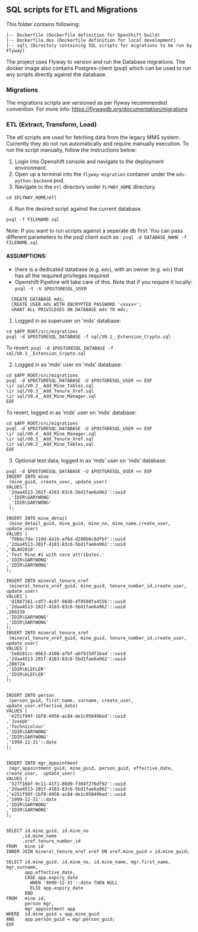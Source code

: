## SQL scripts for ETL and Migrations

This folder contains following:

```
|-- Dockerfile (Dockerfile definition for OpenShift build)
|-- Dockerfile.dev (Dockerfile definition for local development)
|-- sql\ (Directory containing SQL scripts for migrations to be run by Flyway)
```

The project uses Flyway to version and run the Database migrations. The docker image also contains Postgres-client (psql)
which can be used to run any scripts directly against the database.

### Migrations

The migrations scripts are versioned as per flyway recommended convention. For more info:
https://flywaydb.org/documentation/migrations

### ETL (Extract, Transform, Load)

The etl scripts are used for fetching data from the legacy MMS system. Currently they do not run automatically and require
manually execution.
To run the script manually, follow the instructions below:

1. Login into Openshift console and navigate to the deployment environment.
2. Open up a terminal into the `flyway-migration` container under the `mds-python-backend` pod.
3. Navigate to the `etl` directory under `FLYWAY_HOME` directory.

```
cd $FLYWAY_HOME/etl
```

4. Run the desired script against the current database.

```
psql -f FILENAME.sql
```

Note: If you want to run scripts against a seperate db first. You can pass different parameters to the psql client such as : `psql -d DATABASE_NAME -f FILENAME.sql`

#### ASSUMPTIONS:

- there is a dedicated database (e.g. `mds`), with an owner (e.g. `mds`) that has all the required privileges required
- Openshift Pipeline will take care of this. Note that if you require it locally:
  `psql -t -U $POSTGRESQL_USER`

```
  CREATE DATABASE mds;
  CREATE USER mds WITH ENCRYPTED PASSWORD '<xxxx>';
  GRANT ALL PRIVILEGES ON DATABASE mds TO mds;
```

1. Logged in as superuser on 'mds' database:

```
cd $APP_ROOT/src/migrations
psql -d $POSTGRESQL_DATABASE -f sql/V0.1__Extension_Crypto.sql
```

To revert: `psql -d $POSTGRESQL_DATABASE -f sql/U0.1__Extension_Crypto.sql`

2. Logged in as 'mds' user on 'mds' database:

```
cd $APP_ROOT/src/migrations
psql -d $POSTGRESQL_DATABASE -U $POSTGRESQL_USER << EOF
\ir sql/V0.2__Add_Mine_Tables.sql
\ir sql/V0.3__Add_Tenure_Xref.sql
\ir sql/V0.4__Add_Mine_Manager.sql
EOF
```

To revert, logged in as 'mds' user on 'mds' database:

```
cd $APP_ROOT/src/migrations
psql -d $POSTGRESQL_DATABASE -U $POSTGRESQL_USER << EOF
\ir sql/U0.4__Add_Mine_Manager.sql
\ir sql/U0.3__Add_Tenure_Xref.sql
\ir sql/U0.2__Add_Mine_Tables.sql
EOF
```

3. Optional test data, logged in as 'mds' user on 'mds' database:

```
psql -d $POSTGRESQL_DATABASE -U $POSTGRESQL_USER << EOF
INSERT INTO mine
 (mine_guid, create_user, update_user)
VALUES (
 '2daa4513-201f-4103-83c6-5bd1fae6a962'::uuid
 ,'IDIR\GARYWONG'
 ,'IDIR\GARYWONG'
 );

INSERT INTO mine_detail
 (mine_detail_guid, mine_guid, mine_no, mine_name,create_user, update_user)
VALUES (
 'f0bbc7da-11dd-4a1b-af6d-d280b6c8dfbf'::uuid
,'2daa4513-201f-4103-83c6-5bd1fae6a962'::uuid
,'BLAH2018'
,'Test Mine #1 with core attributes.'
,'IDIR\GARYWONG'
,'IDIR\GARYWONG'
);

INSERT INTO mineral_tenure_xref
 (mineral_tenure_xref_guid, mine_guid, tenure_number_id,create_user, update_user)
VALUES (
 'd1087161-cdf7-4c07-98d8-4f0508fa4556'::uuid
,'2daa4513-201f-4103-83c6-5bd1fae6a962'::uuid
,200239
,'IDIR\GARYWONG'
,'IDIR\GARYWONG'
);
INSERT INTO mineral_tenure_xref
 (mineral_tenure_xref_guid, mine_guid, tenure_number_id,create_user, update_user)
VALUES (
 '5e0281cc-8663-4108-afbf-abf915df16a4'::uuid
,'2daa4513-201f-4103-83c6-5bd1fae6a962'::uuid
,200724
,'IDIR\KLEFLER'
,'IDIR\KLEFLER'
);


INSERT INTO person
 (person_guid, first_name, surname, create_user, update_user,effective_date)
VALUES (
 'e251f99f-1bf8-4956-ac84-de1c058496ed'::uuid
,'Joseph'
,'Technicolour'
,'IDIR\GARYWONG'
,'IDIR\GARYWONG'
,'1999-12-31'::date
);


INSERT INTO mgr_appointment
 (mgr_appointment_guid, mine_guid, person_guid, effective_date, create_user,  update_user)
VALUES (
 '527f16bf-9c11-41f1-80d9-f304f276df92'::uuid
,'2daa4513-201f-4103-83c6-5bd1fae6a962'::uuid
,'e251f99f-1bf8-4956-ac84-de1c058496ed'::uuid
,'1999-12-31'::date
,'IDIR\GARYWONG'
,'IDIR\GARYWONG'
);


SELECT id.mine_guid, id.mine_no
      ,id.mine_name
      ,xref.tenure_number_id
FROM   mine id
INNER JOIN mineral_tenure_xref xref ON xref.mine_guid = id.mine_guid;

SELECT id.mine_guid, id.mine_no, id.mine_name, mgr.first_name, mgr.surname,
       app.effective_date,
       CASE app.expiry_date
         WHEN '9999-12-31'::date THEN NULL
         ELSE app.expiry_date
       END
FROM   mine id,
       person mgr,
       mgr_appointment app
WHERE  id.mine_guid = app.mine_guid
AND    app.person_guid = mgr.person_guid;
EOF
```
